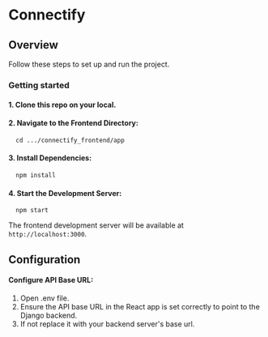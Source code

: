 # Connectify

## Overview

Follow these steps to set up and run the project.

### Getting started

#### 1. Clone this repo on your local.

#### 2. Navigate to the Frontend Directory:

      cd .../connectify_frontend/app

#### 3. Install Dependencies:

      npm install

#### 4. Start the Development Server:

      npm start

  The frontend development server will be available at `http://localhost:3000`.


## Configuration

  #### Configure API Base URL:

  1. Open .env file.
  2. Ensure the API base URL in the React app is set correctly to point to the Django backend.
  3. If not replace it with your backend server's base url.
